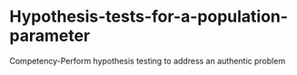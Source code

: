 # Hypothesis-tests-for-a-population-parameter
Competency-Perform hypothesis testing to address an authentic problem
